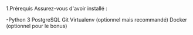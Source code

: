 1.Prérequis
Assurez-vous d'avoir installé :

-Python 3
PostgreSQL
Git
Virtualenv (optionnel mais recommandé)
Docker (optionnel pour le bonus)